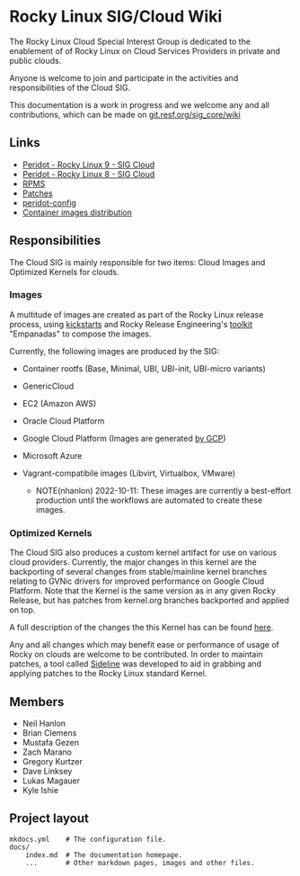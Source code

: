 # Rocky Linux SIG/Cloud Wiki

The Rocky Linux Cloud Special Interest  Group is dedicated to the enablement of  of Rocky Linux on Cloud Services Providers in private and public clouds.

Anyone is welcome to join and participate in the activities and responsibilities of the Cloud SIG.

This documentation is a  work in progress and we welcome any and all contributions, which can be made on [git.resf.org/sig_core/wiki](https://git.resf.org/sig_core/wiki)

## Links

- [Peridot - Rocky Linux 9 - SIG Cloud](https://peridot.build.resf.org/15016370-1410-4459-a1a2-a1576041fd19)
- [Peridot - Rocky Linux 8 - SIG Cloud](https://peridot.build.resf.org/f91da90d-5bdb-4cf2-80ea-e07f8dae5a5c)
- [RPMS](https://git.rockylinux.org/sig/cloud/rpms)
- [Patches](https://git.rockylinux.org/sig/cloud/patch)
- [peridot-config](https://git.rockylinux.org/sig/cloud/peridot-config)
- [Container images distribution](https://github.com/rocky-linux/sig-cloud-instance-images)

## Responsibilities

The Cloud SIG is mainly responsible for two items: Cloud Images and Optimized Kernels for clouds.

### Images

A multitude of images are created as part of the Rocky Linux release process, using [kickstarts](https://git.resf.org/sig_core/kickstarts) and Rocky Release Engineering's [toolkit](https://git.resf.org/sig_core/toolkit) "Empanadas" to compose the images.

Currently, the following images are produced by the SIG:

- Container rootfs (Base, Minimal, UBI, UBI-init, UBI-micro variants)
- GenericCloud
- EC2 (Amazon AWS)
- Oracle Cloud Platform
- Google Cloud Platform (Images are generated [by GCP](https://github.com/GoogleCloudPlatform/compute-image-tools/))
- Microsoft Azure
- Vagrant-compatibile images (Libvirt, Virtualbox, VMware)

    - NOTE(nhanlon) 2022-10-11: These images are currently a best-effort production until the workflows are automated to create these images.

### Optimized Kernels

The Cloud SIG also produces a custom kernel artifact for use on various cloud providers. Currently, the major changes in this kernel are the backporting of several changes from stable/mainline kernel branches relating to GVNic drivers for improved performance on Google Cloud Platform. Note that the Kernel is the same version as in any given Rocky Release, but has patches from kernel.org branches backported and applied on top.

A full description of the changes the this Kernel has can be found [here](packages/kernel.md).

Any and all changes which may benefit ease or performance of usage of Rocky on clouds are welcome to be contributed. In order to maintain patches, a tool called [Sideline](https://github.com/rocky-linux/sideline) was developed to aid in grabbing and applying patches to the Rocky Linux standard Kernel.

## Members

- Neil Hanlon
- Brian Clemens
- Mustafa Gezen
- Zach Marano
- Gregory Kurtzer
- Dave Linksey
- Lukas Magauer
- Kyle Ishie

## Project layout

    mkdocs.yml    # The configuration file.
    docs/
        index.md  # The documentation homepage.
        ...       # Other markdown pages, images and other files.
